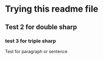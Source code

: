 # Trying this readme file

## Test 2 for double sharp

### test 3 for triple sharp

Test for paragraph or sentence